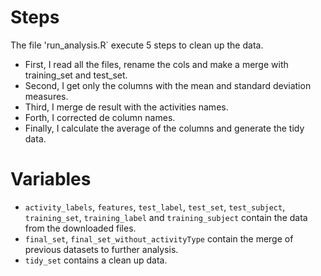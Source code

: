 # Steps

The file 'run_analysis.R` execute 5 steps to clean up the data.

* First, I read all the files, rename the cols and make a merge with training_set and test_set.
* Second, I get only the columns with the mean and standard deviation measures.
* Third, I merge de result with the activities names.
* Forth, I corrected de column names.
* Finally, I calculate the average of the columns and generate the tidy data.

# Variables

* `activity_labels`, `features`, `test_label`, `test_set`, `test_subject`, `training_set`, `training_label` and `training_subject` contain the data from the downloaded files.
* `final_set`, `final_set_without_activityType` contain the merge of previous datasets to further analysis.
* `tidy_set` contains a clean up data.

